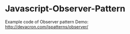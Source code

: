 # Javascript-Observer-Pattern
Example code of Observer pattern
Demo: http://devacron.com/jspatterns/observer/
